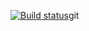 [![Build status](https://ci.appveyor.com/api/projects/status/lpmmg4hd4dc486yv?svg=true)](https://ci.appveyor.com/project/SnezhanaMatveeva/patterns-2)git